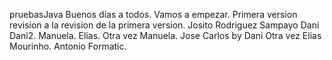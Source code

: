 pruebasJava
Buenos días a todos.
Vamos a empezar.
Primera version
revision a la revision de la primera version.
Josito Rodriguez Sampayo 
Dani
Dani2.
Manuela.
Elias.
Otra vez Manuela.
Jose Carlos by Dani
Otra vez Elias Mourinho.
Antonio Formatic.
